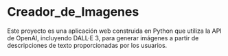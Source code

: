 # Creador_de_Imagenes
Este proyecto es una aplicación web construida en Python que utiliza la API de OpenAI, incluyendo DALL·E 3, para generar imágenes a partir de descripciones de texto proporcionadas por los usuarios.
